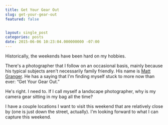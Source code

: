 ```yaml
---
title: Get Your Gear Out
slug: get-your-gear-out
featured: false


layout: single_post
categories: posts
date: 2015-06-06 10:23:04.000000000 -07:00
---
```


Historically, the weekends have been hard on my hobbies.

There's a photographer that I follow on an occasional basis, mainly because his typical subjects aren't necessarily family friendly. His name is [Matt Granger](http://mattgranger.com). He has a saying that I'm finding myself stuck to more now than ever: “Get Your Gear Out.”

He's right. I need to. If I call myself a landscape photographer, why is my camera gear sitting in my bag all the time?

I have a couple locations I want to visit this weekend that are relatively close by (one is just down the street, actually). I'm looking forward to what I can capture this weekend.

